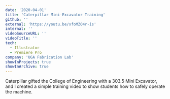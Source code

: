 ```yaml
---
date: '2020-04-01'
title: 'Caterpillar Mini-Excavator Training'
github: ''
external: 'https://youtu.be/xfoMZO4r-is'
internal: ''
videoSourceURL: ''
videoTitle: ''
tech:
  - Illustrator
  - Premiere Pro
company: 'UGA Fabrication Lab'
showInProjects: true
showInArchive: true
---
```


Caterpillar gifted the College of Engineering with a 303.5 Mini Excavator, and I created a simple training video to show students how to safely operate the machine.
